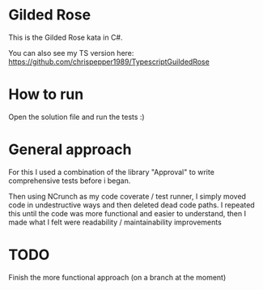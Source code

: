 # Gilded Rose

This is the Gilded Rose kata in C#.

You can also see my TS version here: https://github.com/chrispepper1989/TypescriptGuildedRose

# How to run
Open the solution file and run the tests :) 

# General approach

For this I used a combination of the library "Approval" to write comprehensive tests before i began.

Then using NCrunch as my code coverate / test runner, I simply moved code in undestructive ways and then deleted dead code paths. I repeated this until the code was more functional and easier to understand, then I made what I felt were readability / maintainability improvements

# TODO
Finish the more functional approach (on a branch at the moment)
